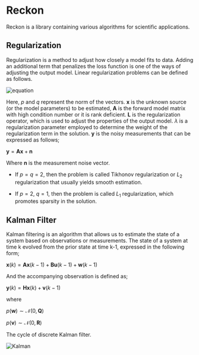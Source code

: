 # Reckon

Reckon is a library containing various algorithms for scientific applications.  


## Regularization

Regularization is a method to adjust how closely a model fits to data. Adding an additional term that penalizes the loss function is one of the ways of adjusting the output model.
Linear regularization problems can be defined as follows.

![equation](https://github.com/ononak/SciTool/assets/17129016/e6623a28-9465-428a-9ea9-3986f7902d15)

<!-- $\min_{\mathbf{x} \in \mathbb{R}^{n}}\{\frac{1}{p}\|\mathbf{y} - \mathbf{A}\mathbf{x}\|_{p}^{p} + \frac{\lambda^{2}}{q}\|\mathbf{L}\mathbf{x}\|_{q}^{q}\} \quad \quad 0 < p,q \leq 2 \quad \mathbf{A} \in \mathbb{R}^{m \times n} \quad \mathbf{y} \in \mathbb{R}^{m} \quad \mathbf{L} : \mathbb{R}^{m} \rightarrow \mathbb{R}^{s}$ -->
  
Here, $p$ and $q$ represent the norm of the vectors. $\mathbf{x}$ is the unknown source (or the model parameters) to be estimated, $\mathbf{A}$ is the forward model matrix with high condition number or it is rank deficient. $\mathbf{L}$ is the regularization operator, which is used to adjust the properties of the output model. $\lambda$ is a regularization parameter employed to determine the weight of the regularization term in the solution. $\mathbf{y}$ is the noisy measurements that can be expressed as follows;

$\mathbf{y}= \mathbf{A}\mathbf{x} + \mathbf{n}$

Where $\mathbf{n}$ is the measurement noise vector.

- If $p = q = 2$, then the problem is called Tikhonov regularization or $L_{2}$ regularization that usually yields smooth estimation.

- If $p = 2$, $q = 1$, then the problem is called $L_{1}$ regularization, which promotes sparsity in the solution.

## Kalman Filter

Kalman filtering is an algorithm that allows us to estimate the state of a system based on observations or measurements.
The state of a system at time k evolved from the prior state at time k-1, expressed in the following form;

$\mathbf{x}(k)= \mathbf{A}\mathbf{x}(k-1) + \mathbf{B}\mathbf{u}(k-1) + \mathbf{w}(k-1)$

And the accompanying observation is defined as;

$\mathbf{y}(k)= \mathbf{H}\mathbf{x}(k) + \mathbf{v}(k-1)$

where

$p(\mathbf{w}) \sim \mathcal{N}(0,\mathbf{Q})$

$p(\mathbf{v}) \sim \mathcal{N}(0, \mathbf{R})$

The cycle of discrete Kalman filter.

![Kalman](https://github.com/ononak/SciTool/assets/17129016/3728fe3d-11d6-434f-bd87-504838daff51)
